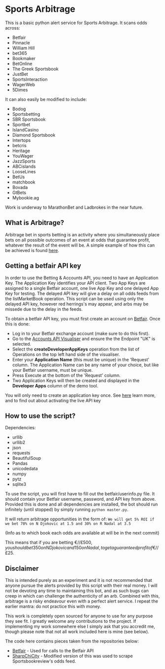 Sports Arbitrage
================


This is a basic python alert service for Sports Arbitrage. It scans odds across:
* Betfair 
* Pinnacle
* William Hill
* bet365
* Bookmaker
* BetOnline
* The Greek Sportsbook 
* JustBet
* SportsInteraction 
* WagerWeb 
* 5Dimes

It can also easily be modified to include:
* Bodog
* Sportsbetting
* SBR Sportsbook
* Sportbet
* IslandCasino
* Diamond Sportsbook
* Intertops
* betcris
* Heritage
* YouWager
* JazzSports
* ABCislands
* LooseLines
* BetUs
* matchbook
* Bovada
* GtBets
* Mybookie.ag

Work is underway to MarathonBet and Ladbrokes in the near future.


What is Arbitrage?
------------------

Arbitrage bet in sports betting is an activity where you simultaneously place bets on all possible outcomes of an event at odds that guarantee profit, whatever the result of the event will be. A simple example of how this can be achieved is found [here](https://www.profitaccumulator.co.uk/what-is-arbing-or-arbitrage/).

Getting a betfair API key
-------------------------

In order to use the Betting & Accounts API, you need to have an Application Key. The Application Key identifies your API client.  Two App Keys are assigned to a single Betfair account, one live App Key and one delayed App Key for testing.
The delayed API key will give a delay on all odds feeds from the listMarketBook operation. This script can be used using only the delayed API key, however red herrings's may appear, and arbs may be missede due to the delay in the feeds.

To obtain a betfair API key, you must first create an account on [Betfair](https://www.betfair.com/exchange/). 
Once this is done:
* Log in to your Betfair exchange account (make sure to do this first).
* Go to the [Accounts API Visualiser](https://developers.betfair.com/visualisers/api-ng-account-operations/) and ensure the the Endpoint "UK" is selected.  
* Select the **createDeveloperAppKeys** operation from the list of Operations on the top left hand side of the visualiser.
* Enter your **Application Name** (this must be unique) in the 'Request' column.  The Application Name can be any name of your choice, but like your Betfair username, must be unique.
* Press Execute at the bottom of the 'Request' column.
* Two Application Keys will then be created and displayed in the **Developer Apps** column of the demo tool.

You will only need to create an application key once. See [here](http://docs.developer.betfair.com/docs/display/1smk3cen4v3lu3yomq5qye0ni/Application+Keys) learn more, and to find out about activating the live API key


How to use the script?
----------------------

Dependencies:
* urllib
* urllib2
* json
* requests
* BeautifulSoup
* Pandas
* unicodedata
* numpy
* pytz
* sqlite3

To use the script, you will first have to fill out the betfair/userinfo.py file. It should contain your Betfair username, password, and API key from above.
Provided this is done and all dependencies are installed, the bot should run infinitely (until stopped) by simply running  `python master.py`.

It will return arbitrage opportunities in the form of:
`We will get 5% ROI if we bet 70% on N Djokovic at 1.5 and 30% on R Nadal at 3.5`

(Info as to which book each odds are available at will be in the next commit)

This means that if you are betting €/$/£500, you should bet 350 on N Djokovic and 150 on Nadal, to get a guaranteed profit of €/$/£25.

Disclaimer
----------
This is intended purely as an experiment and it is not recommended that anyone pursue the alerts provided by this script with their real money. I will not be devoting any time to maintaining this bot, and as such bugs can creep in which can challenge the authenticity of an arb. Combined with this, arbitrage is a risky endeavour even with a perfect alert service. I repeat the earlier mantra: do not practice this with money.

This work is completely open sourced for anyone to use for any purpose they see fit. I greatly welcome any contributions to the project. If implementing my work somewhere else I simply ask that you accredit me, though please note that not all work included here is mine (see below).

The code here contains pieces taken from the repositories below:
* [Betfair](https://github.com/betfair) - Used for calls to the Betfair API
* [SharpChiCity](https://github.com/SharpChiCity) - Modified version of this was used to scrape Sportsbookreview's odds feed.



